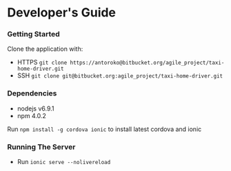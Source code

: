 # Developer's Guide #

### Getting Started ###

Clone the application with:

* HTTPS `git clone https://antoroko@bitbucket.org/agile_project/taxi-home-driver.git` 
* SSH `git clone git@bitbucket.org:agile_project/taxi-home-driver.git`

### Dependencies ###

* nodejs v6.9.1
* npm 4.0.2

Run `npm install -g cordova ionic` to install latest cordova and ionic

### Running The Server ###

* Run `ionic serve --nolivereload`